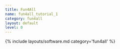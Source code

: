 ```yaml
---
title: Fun4All
name: fun4all_tutorial_1
category: fun4all
layout: default
level: 0
---
```


{% include layouts/software.md category='fun4all' %}

